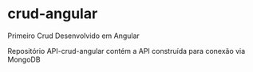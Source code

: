 # crud-angular
Primeiro Crud Desenvolvido em Angular

Repositório API-crud-angular contém a API construída para conexão via MongoDB
